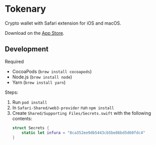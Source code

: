 # Tokenary
Crypto wallet with Safari extension for iOS and macOS.

Download on the [App Store](https://tokenary.io/get).

## Development

Required

- CocoaPods (`brew install cocoapods`)
- Node.js (`brew install node`)
- Yarn (`brew install yarn`)

Steps:

1. Run `pod install`
2. In `Safari-Shared/web3-provider` run `npm install`
3. Create `Shared/Supporting Files/Secrets.swift` with the following contents:
   ```swift
   struct Secrets {
       static let infura = "8ca352ee9db5443cb5be86bd5d60fdc4"
   }
   ```
